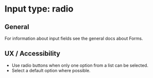 # Input type: radio

## General

For information about input fields see the general docs about Forms.

## UX / Accessibility

* Use radio buttons when only one option from a list can be selected.
* Select a default option where possible.

